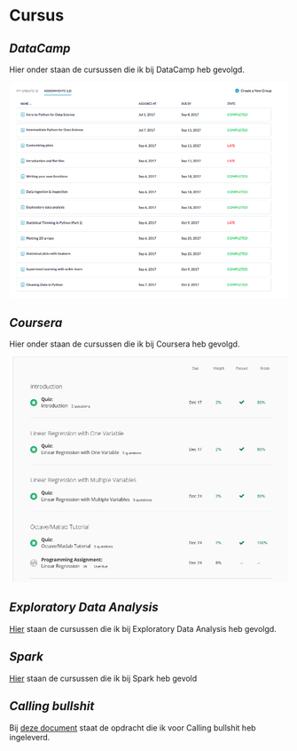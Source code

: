 #   **Cursus**

##  *DataCamp*

Hier onder staan de cursussen die ik bij DataCamp heb gevolgd.

![DataCamp](DataCamp.png)

## *Coursera*

Hier onder staan de cursussen die ik bij Coursera heb gevolgd.

![Coursera](coursera.PNG)

## *Exploratory Data Analysis*

[Hier](ExploratoryDataAnalysis/ExploratoryDataAnalysis.md) staan de cursussen die ik bij Exploratory Data Analysis  heb gevolgd.


## *Spark*

[Hier](Spark/Spark.md) staan de cursussen die ik bij Spark heb gevold



## *Calling bullshit*

Bij [deze document](CallingBullshitMaricruV-15119815.docx) staat de opdracht die ik voor Calling bullshit heb ingeleverd.


